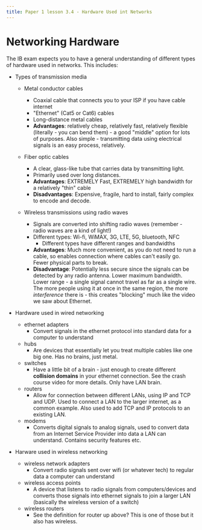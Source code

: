```yaml
---
title: Paper 1 lesson 3.4 - Hardware Used int Networks
---
```


# Networking Hardware

The IB exam expects you to have a general understanding of different types of hardware used in networks. This includes:

* Types of transmission media

  * Metal conductor cables
    * Coaxial cable that connects you to your ISP if you have cable internet
    * "Ethernet" (Cat5 or Cat6) cables
    * Long-distance metal cables
    * **Advantages**: relatively cheap, relatively fast, relatively flexible (literally - you can bend them) - a good "middle" option for lots of purposes. Also simple - transmitting data using electrical signals is an easy process, relatively.
  
  * Fiber optic cables
    * A clear, glass-like tube that carries data by transmitting light.
    * Primarily used over long distances.
    * **Advantages**: EXTREMELY Fast, EXTREMELY high bandwidth for a relatively "thin" cable
    * **Disadvantages**: Expensive, fragile, hard to install, fairly complex to encode and decode.

  * Wireless transmissions using radio waves
    * Signals are converted into shifting radio waves (remember - radio waves are a kind of light!)
    * Different types: Wi-fi, WiMAX, 3G, LTE, 5G, bluetooth, NFC
      * Different types have different ranges and bandwidths
    * **Advantages**: Much more convenient, as you do not need to run a cable, so enables connection where cables can't easily go. Fewer physical parts to break. 
    * **Disadvantage**: Potentially less secure since the signals can be detected by any radio antenna. Lower maximum bandwidth. Lower range - a single signal cannot travel as far as a single wire. The more people using it at once in the same region, the more *interference* there is - this creates "blocking" much like the video we saw about Ethernet.


* Hardware used in wired networking
  * ethernet adapters
    * Convert signals in the ethernet protocol into standard data for a computer to understand
  * hubs
    * Are devices that essentially let you treat multiple cables like one big one. Has no brains, just metal.
  * switches
    * Have a little bit of a brain - just enough to create different **collision domains** in your ethernet connection. See the crash course video for more details. Only have LAN brain.
  * routers
    * Allow for connection between different LANs, using IP and TCP and UDP. Used to connect a LAN to the larger internet, as a common example. Also used to add TCP and IP protocols to an existing LAN.
  * modems
    * Converts digital signals to analog signals, used to convert data from an Internet Service Provider into data a LAN can understand. Contains security features etc.
  
* Harware used in wireless networking
  * wireless network adapters
    * Convert radio signals sent over wifi (or whatever tech) to regular data a computer can understand
  * wireless access points
    * A device that listens to radio signals from computers/devices and converts those signals into ethernet signals to join a larger LAN (basically the wireless version of a switch)
  * wireless routers
    * See the definition for router up above? This is one of those but it also has wireless.

